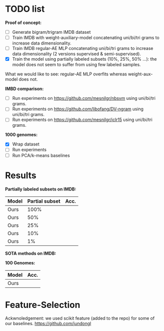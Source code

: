 # TODO list

**Proof of concept:**
- [ ] Generate bigram/trigram IMDB dataset
- [ ] Train IMDB with weight-auxiliary-model concatenating uni/bi/tri grams to increase data dimensionality.
- [ ] Train IMDB regular-AE MLP concatenating uni/bi/tri grams to increase data dimensionality (2 versions supervised & semi-supervised).
- [x] Train the model using partially labeled subsets (10%, 25%, 50% ...): the model does not seem to suffer from using few labeled samples.

What we would like to see: regular-AE MLP overfits whereas weight-aux-model does not.

**IMBD comparison:**
- [ ] Run experiments on https://github.com/mesnilgr/nbsvm using uni/bi/tri grams.
- [ ] Run experiments on https://github.com/libofang/DV-ngram using uni/bi/tri grams.
- [ ] Run experiments on https://github.com/mesnilgr/iclr15 using uni/bi/tri grams.

**1000 genomes:**
- [x] Wrap dataset
- [ ] Run experiments
- [ ] Run PCA/k-means baselines

# Results

**Partially labeled subsets on IMDB:**

|Model|Partial subset|Acc.|
|-----|--------------|----|
|Ours|100%||
|Ours|50%||
|Ours|25%||
|Ours|10%||
|Ours|1%||

**SOTA methods on IMDB:**



**100 Genomes:**

|Model|Acc.|
|-----|----|
|Ours||

# Feature-Selection
Ackwnoledgement: we used scikit feature (added to the repo) for some of our baselines.
https://github.com/jundongl
